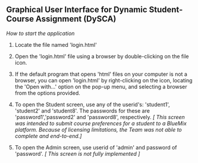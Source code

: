 ## Graphical User Interface for Dynamic Student-Course Assignment (DySCA)

*How to start the application*

1. Locate the file named 'login.html' 

2. Open the 'login.html' file using a browser by double-clicking on the file icon. 

3. If the default program that opens 'html' files on your computer is  not a browser, you can open 'login.html' by right-clicking on the icon, locating the 'Open with...' option on the pop-up menu, and selecting a browser from the options provided. 

4. To open the Student screen, use any of the userid's: 'student1', 'student2' and 'student8'. 
The passwords for these are 'password1','password2' and 'password8', respectively. 
_[ This screen was intended to submit course preferences for a student to a BlueMix platform. 
Because of licensing limitations, the Team was not able to complete and end-to-end.]_
5. To open the Admin screen, use userid of 'admin' and password of 'password'.
_[ This screen is not fully implemented ]_



 